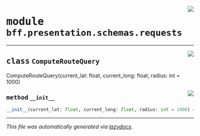 <!-- markdownlint-disable -->

<a href="https://github.com/Sergoot/encashment-service/blob/master/bff/bff/presentation/schemas/requests.py#L0"><img align="right" style="float:right;" src="https://img.shields.io/badge/-source-cccccc?style=flat-square"></a>

# <kbd>module</kbd> `bff.presentation.schemas.requests`






---

<a href="https://github.com/Sergoot/encashment-service/blob/master/bff/bff/presentation/schemas/requests.py#L4"><img align="right" style="float:right;" src="https://img.shields.io/badge/-source-cccccc?style=flat-square"></a>

## <kbd>class</kbd> `ComputeRouteQuery`
ComputeRouteQuery(current_lat: float, current_long: float, radius: int = 1000) 

<a href="https://github.com/Sergoot/encashment-service/blob/master/<string>"><img align="right" style="float:right;" src="https://img.shields.io/badge/-source-cccccc?style=flat-square"></a>

### <kbd>method</kbd> `__init__`

```python
__init__(current_lat: float, current_long: float, radius: int = 1000) → None
```











---

_This file was automatically generated via [lazydocs](https://github.com/ml-tooling/lazydocs)._
